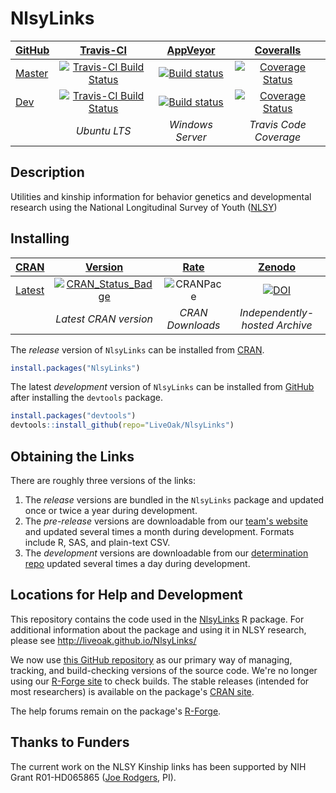 NlsyLinks
================

| [GitHub](https://github.com/LiveOak/NlsyLinks) | [Travis-CI](https://travis-ci.org/LiveOak/NlsyLinks/builds) | [AppVeyor](https://ci.appveyor.com/project/wibeasley/nlsylinks/history) |  [Coveralls](https://coveralls.io/r/LiveOak/NlsyLinks) |
| :----- | :---------------------------: | :------------: | :-------: |
| [Master](https://github.com/LiveOak/NlsyLinks/tree/master) |  [![Travis-CI Build Status](https://travis-ci.org/LiveOak/NlsyLinks.png?branch=master)](https://travis-ci.org/LiveOak/NlsyLinks) | [![Build status](https://ci.appveyor.com/api/projects/status/fo1oeqn9734dhhmu/branch/master?svg=true)](https://ci.appveyor.com/project/wibeasley/nlsylinks/branch/master) | [![Coverage Status](https://coveralls.io/repos/LiveOak/NlsyLinks/badge.svg?branch=master)](https://coveralls.io/r/LiveOak/NlsyLinks?branch=master) |
| [Dev](https://github.com/LiveOak/NlsyLinks/tree/dev) | [![Travis-CI Build Status](https://travis-ci.org/LiveOak/NlsyLinks.png?branch=dev)](https://travis-ci.org/LiveOak/NlsyLinks) | [![Build status](https://ci.appveyor.com/api/projects/status/fo1oeqn9734dhhmu/branch/dev?svg=true)](https://ci.appveyor.com/project/wibeasley/nlsylinks/branch/dev) | [![Coverage Status](https://coveralls.io/repos/LiveOak/NlsyLinks/badge.svg?branch=dev)](https://coveralls.io/r/LiveOak/NlsyLinks?branch=dev) |
| | *Ubuntu LTS* | *Windows Server* |  *Travis Code Coverage* |

## Description

Utilities and kinship information for behavior genetics and
developmental research using the National Longitudinal Survey of Youth
([NLSY](http://www.bls.gov/nls/))

## Installing

| [CRAN](https://cran.r-project.org/) | [Version](https://cran.r-project.org/package=NlsyLinks) | [Rate](http://cranlogs.r-pkg.org/) | [Zenodo](https://zenodo.org/search?ln=en&p=nlsylinks) |
|  :---- | :----: | :----: | :----: |
| [Latest](https://cran.r-project.org/package=NlsyLinks) | [![CRAN_Status_Badge](http://www.r-pkg.org/badges/version/NlsyLinks)](https://cran.r-project.org/package=NlsyLinks) | ![CRANPace](http://cranlogs.r-pkg.org/badges/NlsyLinks) | [![DOI](https://zenodo.org/badge/doi/10.5281/zenodo.49941.svg)](http://dx.doi.org/10.5281/zenodo.49941) |
|   | *Latest CRAN version* | *CRAN Downloads* | *Independently-hosted Archive* |

The *release* version of `NlsyLinks` can be installed from [CRAN](https://cran.r-project.org/package=NlsyLinks).

```r
install.packages("NlsyLinks")
```

The latest *development* version of `NlsyLinks` can be installed from [GitHub](https://github.com/LiveOak/NlsyLinks/) after installing the `devtools` package.

```r
install.packages("devtools")
devtools::install_github(repo="LiveOak/NlsyLinks")
```

## Obtaining the Links

There are roughly three versions of the links:
1. The *release* versions are bundled in the `NlsyLinks` package and updated once or twice a year during development.
1. The *pre-release* versions are downloadable from our [team's website](http://liveoak.github.io/NlsyLinks/) and updated several times a month during development.  Formats include R, SAS, and plain-text CSV.
1. The *development* versions are downloadable from our [determination repo](https://github.com/LiveOak/nlsy-links-determination-2017) updated several times a day during development.

## Locations for Help and Development

This repository contains the code used in the [NlsyLinks](https://cran.r-project.org/package=NlsyLinks) R package.  For additional information about the package and using it in NLSY research, please see http://liveoak.github.io/NlsyLinks/

We now use  [this GitHub repository](https://github.com/LiveOak/NlsyLinksStaging) as our primary way of managing, tracking, and build-checking versions of the source code.  We're no longer using our [R-Forge site](https://r-forge.r-project.org/projects/nlsylinks/) to check builds.  The stable releases (intended for most researchers) is available on the package's  [CRAN site](https://cran.r-project.org/package=NlsyLinks).

The help forums remain on the package's [R-Forge](https://r-forge.r-project.org/forum/?group_id=1330).  

## Thanks to Funders
The current work on the NLSY Kinship links has been supported by NIH Grant R01-HD065865 ([Joe Rodgers](http://www.vanderbilt.edu/psychological_sciences/bio/joe-rodgers), PI).
